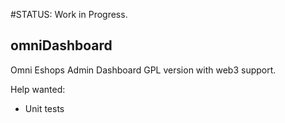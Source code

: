 #STATUS: Work in Progress.
## omniDashboard


Omni Eshops Admin Dashboard GPL version with web3 support.

Help wanted:

- Unit tests
